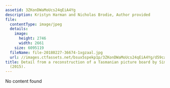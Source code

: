 ```yaml
---
assetid: 3ZKonDWaMoUcs24qEiA4Yg
description: Kristyn Harman and Nicholas Brodie, Author provided
file:
  contentType: image/jpeg
  details:
    image:
      height: 2746
      width: 2661
    size: 6095119
  fileName: file-20180227-36674-1xgzaal.jpg
  url: //images.ctfassets.net/bsux5spekp1p/3ZKonDWaMoUcs24qEiA4Yg/d59ca38d1fcf8d4380c3044ead38beb6/file-20180227-36674-1xgzaal.jpg
title: Detail from a reconstruction of a Tasmanian picture board by Simon Barnard
  (2015).
---
```

No content found